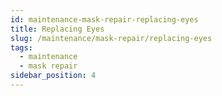 ```yaml
---
id: maintenance-mask-repair-replacing-eyes
title: Replacing Eyes
slug: /maintenance/mask-repair/replacing-eyes
tags:
  - maintenance
  - mask repair
sidebar_position: 4
---
```

